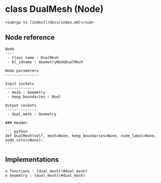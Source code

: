 # class DualMesh (Node)

    <sub>go to [index](/docs/index.md)</sub>
    
## Node reference

    Node
    ----
     - Class name : DualMesh
     - bl_idname : GeometryNodeDualMesh
    
    Node parameters
    ---------------
    
    Input sockets
    -------------
     - mesh : Geometry
     - keep_boundaries : Bool
    
    Output sockets
    --------------
     - dual_mesh : Geometry
    
    ### Header

    ``` python
    def DualMesh(self, mesh=None, keep_boundaries=None, node_label=None, node_color=None):
    ```
    
## Implementations

    o functions : [dual_mesh](#dual_mesh)
    o Geometry : [dual_mesh](#dual_mesh) 
    
    